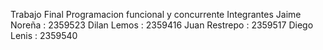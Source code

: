 Trabajo Final Programacion funcional y concurrente
Integrantes
Jaime Noreña : 2359523
Dilan Lemos : 2359416
Juan Restrepo : 2359517
Diego Lenis : 2359540
